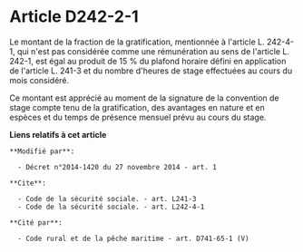 # Article D242-2-1

Le montant de la fraction de la gratification, mentionnée à l'article L. 242-4-1, qui n'est pas considérée comme une
rémunération au sens de l'article L. 242-1, est égal au produit de 15 % du plafond horaire défini en application de l'article
L. 241-3 et du nombre d'heures de stage effectuées au cours du mois considéré. 

Ce montant est apprécié au moment de la signature de la convention de stage compte tenu de la gratification, des avantages en
nature et en espèces et du temps de présence mensuel prévu au cours du stage.

**Liens relatifs à cet article**

	**Modifié par**:

	  - Décret n°2014-1420 du 27 novembre 2014 - art. 1

	**Cite**:

	  - Code de la sécurité sociale. - art. L241-3
	  - Code de la sécurité sociale. - art. L242-4-1

	**Cité par**:

	  - Code rural et de la pêche maritime - art. D741-65-1 (V)
